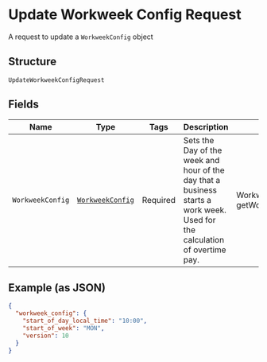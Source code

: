 
# Update Workweek Config Request

A request to update a `WorkweekConfig` object

## Structure

`UpdateWorkweekConfigRequest`

## Fields

| Name | Type | Tags | Description | Getter |
|  --- | --- | --- | --- | --- |
| `WorkweekConfig` | [`WorkweekConfig`](/doc/models/workweek-config.md) | Required | Sets the Day of the week and hour of the day that a business starts a<br>work week. Used for the calculation of overtime pay. | WorkweekConfig getWorkweekConfig() |

## Example (as JSON)

```json
{
  "workweek_config": {
    "start_of_day_local_time": "10:00",
    "start_of_week": "MON",
    "version": 10
  }
}
```

